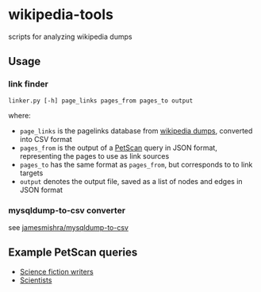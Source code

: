 # wikipedia-tools
scripts for analyzing wikipedia dumps

## Usage
### link finder
```
linker.py [-h] page_links pages_from pages_to output
```
where:
* `page_links` is the pagelinks database from [wikipedia dumps](https://dumps.wikimedia.org/backup-index.html), converted into CSV format
* `pages_from` is the output of a [PetScan](https://petscan.wmflabs.org/) query in JSON format, representing the pages to use as link sources
* `pages_to` has the same format as `pages_from`, but corresponds to to link targets
* `output` denotes the output file, saved as a list of nodes and edges in JSON format

### mysqldump-to-csv converter
see [jamesmishra/mysqldump-to-csv](https://github.com/jamesmishra/mysqldump-to-csv)

## Example PetScan queries
* [Science fiction writers](https://petscan.wmflabs.org/?language=en&project=wikipedia&depth=10&categories=Science%20fiction%20writers&ns%5B0%5D=1&templates_any=Infobox%20writer%0D%0AInfobox%20person&search_max_results=500&interface_language=en&)
* [Scientists](https://petscan.wmflabs.org/?language=en&project=wikipedia&depth=10&categories=Scientists&negcats=Fictional%20scientists&ns%5B0%5D=1&templates_any=Infobox%20person&search_max_results=500&interface_language=en&)